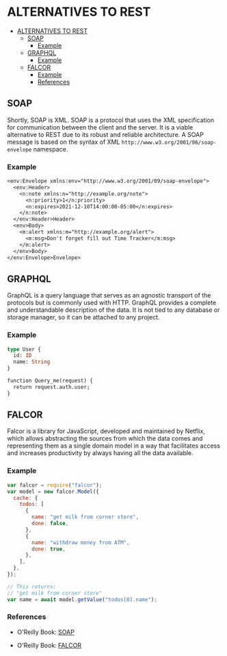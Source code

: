 # ALTERNATIVES TO REST

- [ALTERNATIVES TO REST](#alternatives-to-rest)
  - [SOAP](#soap)
    - [Example](#example)
  - [GRAPHQL](#graphql)
    - [Example](#example-1)
  - [FALCOR](#falcor)
    - [Example](#example-2)
    - [References](#references)

## SOAP

Shortly, SOAP is XML. SOAP is a protocol that uses the XML specification for communication between the client and the server. It is a viable alternative to REST due to its robust and reliable architecture. A SOAP message is based on the syntax of XML `http://www.w3.org/2001/06/soap-envelope` namespace.

### Example

```rest
<env:Envelope xmlns:env="http://www.w3.org/2001/09/soap-envelope">
  <env:Header>
    <n:note xmlns:n="http://example.org/note">
      <n:priority>1</n:priority>
      <n:expires>2021-12-10T14:00:00-05:00</n:expires>
    </n:note>
  </env:Header>Header>
  <env>Body>
    <m:alert xmlns:m="http://example.org/alert">
      <m:msg>Don't forget fill out Time Tracker</m:msg>
    </m:alert>
  </env>Body>
</env:Envelope>Envelope>
```

## GRAPHQL

GraphQL is a query language that serves as an agnostic transport of the protocols but is commonly used with HTTP. GraphQL provides a complete and understandable description of the data. It is not tied to any database or storage manager, so it can be attached to any project.

### Example

```graphql
type User {
  id: ID
  name: String
}

function Query_me(request) {
  return request.auth.user;
}
```

## FALCOR

Falcor is a library for JavaScript, developed and maintained by Netflix, which allows abstracting the sources from which the data comes and representing them as a single domain model in a way that facilitates access and increases productivity by always having all the data available.

### Example

```javascript
var falcor = require("falcor");
var model = new falcor.Model({
  cache: {
    todos: [
      {
        name: "get milk from corner store",
        done: false,
      },
      {
        name: "withdraw money from ATM",
        done: true,
      },
    ],
  },
});

// This returns:
// "get milk from corner store"
var name = await model.getValue("todos[0].name");
```

### References

- O'Reilly Book: [SOAP](https://learning.oreilly.com/library/view/programming-web-services/0596000952/ch02.html)

- O'Reilly Book: [FALCOR](https://netflix.github.io/falcor/)
